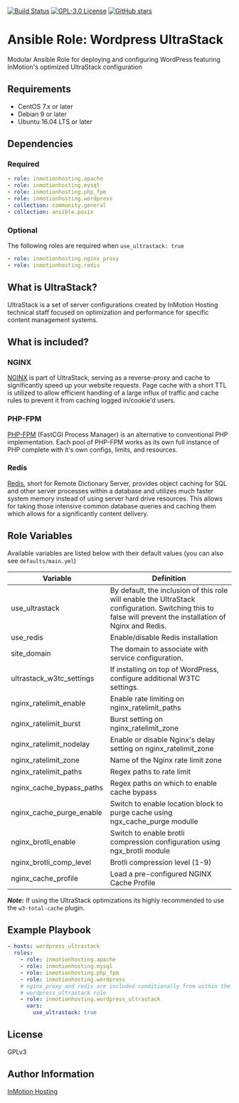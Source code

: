 [![Build Status](https://travis-ci.org/inmotionhosting/ansible-role-wordpress_ultrastack.png?branch=master)](https://travis-ci.org/inmotionhosting/ansible-role-wordpress_ultrastack) [![GPL-3.0 License](https://img.shields.io/github/license/inmotionhosting/ansible-role-wordpress_ultrastack.svg?color=blue)](https://github.com/inmotionhosting/ansible-role-wordpress_ultrastack/blob/master/LICENSE) [![GitHub stars](https://img.shields.io/github/stars/inmotionhosting/ansible-role-wordpress_ultrastack.svg)](https://github.com/inmotionhosting/ansible-role-wordpress_ultrastack/stargazers)

# Ansible Role: Wordpress UltraStack

Modular Ansible Role for deploying and configuring WordPress featuring InMotion's optimized UltraStack configuration

## Requirements

* CentOS 7.x or later
* Debian 9 or later
* Ubuntu 16.04 LTS or later

## Dependencies

### Required

```yaml
- role: inmotionhosting.apache
- role: inmotionhosting.mysql
- role: inmotionhosting.php_fpm
- role: inmotionhosting.wordpress
- collection: community.general
- collection: ansible.posix
```

### Optional
The following roles are required when `use_ultrastack: true`

```yaml
- role: inmotionhosting.nginx_proxy
- role: inmotionhosting.redis
```

## What is UltraStack?

UltraStack is a set of server configurations created by InMotion Hosting technical staff focused on optimization and performance for specific content management systems.

## What is included?

### NGINX

[NGINX](https://www.nginx.com/resources/wiki/) is part of UltraStack, serving as a reverse-proxy and cache to significantly speed up your website requests. Page cache with a short TTL is utilized to allow efficient handling of a large influx of traffic and cache rules to prevent it from caching logged in/cookie'd users.

### PHP-FPM

[PHP-FPM](https://php-fpm.org/) (FastCGI Process Manager) is an alternative to conventional PHP implementation. Each pool of PHP-FPM works as its own full instance of PHP complete with it's own configs, limits, and resources.

### Redis

[Redis](https://redis.io/), short for Remote Dictionary Server, provides object caching for SQL and other server processes within a database and utilizes much faster system memory instead of using server hard drive resources. This allows for taking those intensive common database queries and caching them which allows for a significantly content delivery.

## Role Variables

Available variables are listed below with their default values (you can also see `defaults/main.yml`)

| Variable | Definition |
| -------- | ---------- |
| use_ultrastack | By default, the inclusion of this role will enable the UltraStack configuration. Switching this to false will prevent the installation of Nginx and Redis.
| use_redis | Enable/disable Redis installation
| site_domain | The domain to associate with service configuration.
| ultrastack_w3tc_settings | If installing on top of WordPress, configure additional W3TC settings.
| nginx_ratelimit_enable | Enable rate limiting on nginx_ratelimit_paths
| nginx_ratelimit_burst | Burst setting on nginx_ratelimit_zone
| nginx_ratelimit_nodelay | Enable or disable Nginx's delay setting on nginx_ratelimit_zone
| nginx_ratelimit_zone | Name of the Nginx rate limit zone
| nginx_ratelimit_paths | Regex paths to rate limit
| nginx_cache_bypass_paths | Regex paths on which to enable cache bypass
| nginx_cache_purge_enable | Switch to enable location block to purge cache using ngx_cache_purge modulle
| nginx_brotli_enable | Switch to enable brotli compression configuration using ngx_brotli module
| nginx_brotli_comp_level | Brotli compression level (1-9)
| nginx_cache_profile | Load a pre-configured NGINX Cache Profile

___Note:___ If using the UltraStack optimizations its highly recommended to use the `w3-total-cache` plugin.

## Example Playbook

```yaml
- hosts: wordpress_ultrastack
  roles:
    - role: inmotionhosting.apache
    - role: inmotionhosting.mysql
    - role: inmotionhosting.php_fpm
    - role: inmotionhosting.wordpress
    # nginx_proxy and redis are included conditionally from within the
    # wordpress_ultrastack role
    - role: inmotionhosting.wordpress_ultrastack
      vars:
        use_ultrastack: true
```

## License

GPLv3

## Author Information

[InMotion Hosting](https://inmotionhosting.com)
